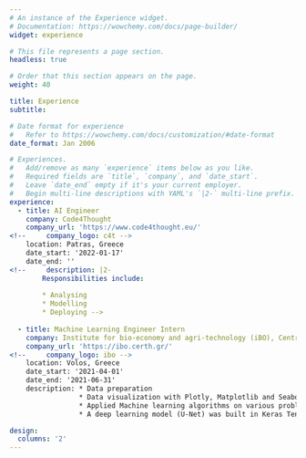 ```yaml
---
# An instance of the Experience widget.
# Documentation: https://wowchemy.com/docs/page-builder/
widget: experience

# This file represents a page section.
headless: true

# Order that this section appears on the page.
weight: 40

title: Experience
subtitle:

# Date format for experience
#   Refer to https://wowchemy.com/docs/customization/#date-format
date_format: Jan 2006

# Experiences.
#   Add/remove as many `experience` items below as you like.
#   Required fields are `title`, `company`, and `date_start`.
#   Leave `date_end` empty if it's your current employer.
#   Begin multi-line descriptions with YAML's `|2-` multi-line prefix.
experience:
  - title: AI Engineer
    company: Code4Thought
    company_url: 'https://www.code4thought.eu/'
<!--     company_logo: c4t -->
    location: Patras, Greece
    date_start: '2022-01-17'
    date_end: ''
<!--     description: |2-
        Responsibilities include:
        
        * Analysing
        * Modelling
        * Deploying -->
        
  - title: Machine Learning Engineer Intern
    company: Institute for bio-economy and agri-technology (iBO), Centre for research and technology – Hellas (CERTH)
    company_url: 'https://ibo.certh.gr/'
<!--     company_logo: ibo -->
    location: Volos, Greece
    date_start: '2021-04-01'
    date_end: '2021-06-31'
    description: * Data preparation
                 * Data visualization with Plotly, Matplotlib and Seaborn libraries
                 * Applied Machine learning algorithms on various problems. More specifically, unsupervised learning (Self Organizing Maps and Gaussian Mixture Models) and supervised learning algorithms (Random Forest, SVM, Xgboost, ADA, Logistic Regression, KNN, CART).
                 * A deep learning model (U-Net) was built in Keras Tensorflow for a semantic image segmentation task.

design:
  columns: '2'
---
```

